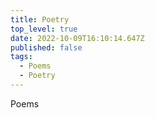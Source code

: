 ```yaml
---
title: Poetry
top_level: true
date: 2022-10-09T16:10:14.647Z
published: false
tags:
  - Poems
  - Poetry
---
```

Poems